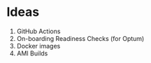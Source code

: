 # Ideas

1. GitHub Actions
2. On-boarding Readiness Checks (for Optum)
3. Docker images
4. AMI Builds
<!--stackedit_data:
eyJoaXN0b3J5IjpbLTEwMDM4NjMwOSwtMjA4ODc0NjYxMl19
-->